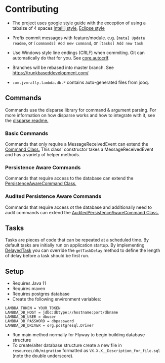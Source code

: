 # Contributing

 - The project uses google style guide with the exception of using a tabsize of 4 spaces
[Intellij style](https://github.com/google/styleguide/blob/gh-pages/intellij-java-google-style.xml), [Eclipse style](https://github.com/google/styleguide/blob/gh-pages/eclipse-java-google-style.xml)

 - Prefix commit messages with feature/module. e.g. `[meta] Update readme`, or `[commands] Add new command`, or `[tasks] Add new task`

 - Use Windows style line endings (CRLF) when commiting. Git can automatically do that for you. See [core.autocrlf](https://git-scm.com/book/tr/v2/Customizing-Git-Git-Configuration).
 
 - Branches will be rebased into master branch. See https://trunkbaseddevelopment.com/
 
 - `com.jvmrally.lambda.db.*` contains auto-generated files from jooq.
 
 ## Commands
 
 Commands use the disparse library for command & argument parsing. For more information on how disparse works and how to integrate with it, see the [disparse readme.](https://github.com/BoscoJared/disparse)
 
 ### Basic Commands
 
 Commands that only require a MessageReceivedEvent can extend the [Command Class.](https://github.com/JVMRally/Lambda/blob/master/src/main/java/com/jvmrally/lambda/command/Command.java) This class' constructor takes a MessageReceivedEvent and has a variety of helper methods.
 
 ### Persistence Aware Commands 
 
 Commands that require access to the database can extend the [PersistenceAwareCommand Class.](https://github.com/JVMRally/Lambda/blob/master/src/main/java/com/jvmrally/lambda/command/PersistenceAwareCommand.java) 
 
 ### Audited Persistence Aware Commands 
 
 Commands that require access ot the database and additionally need to audit commands can extend the [AuditedPersistenceAwareCommand Class.](https://github.com/JVMRally/Lambda/blob/master/src/main/java/com/jvmrally/lambda/command/AuditedPersistenceAwareCommand.java)
 
 ## Tasks
 
 Tasks are pieces of code that can be repeated at a scheduled time. By default tasks are initially run on application startup. By implementing [DelayedTask](https://github.com/JVMRally/Lambda/blob/master/src/main/java/com/jvmrally/lambda/tasks/DelayedTask.java) you can override the `getTaskDelay` method to define the length of delay before a task should be first run.
 
 ## Setup
* Requires Java 11
* Requires maven
* Requires postgres database
* Create the following environment variables:
```
LAMBDA_TOKEN = YOUR_TOKEN
LAMBDA_DB_HOST = jdbc:dbtype://hostname:port/dbname
LAMBDA_DB_USER = dbuser
LAMBDA_DB_PASSWORD = dbpassword
LAMBDA_DB_DRIVER = org.postgresql.Driver
```

* Run main method normally for Flyway to begin building database structure
* To create/alter database structure create a new file in `resources/db/migration` formatted as `VX.X.X__Description_for_file.sql` (note the double underscore).